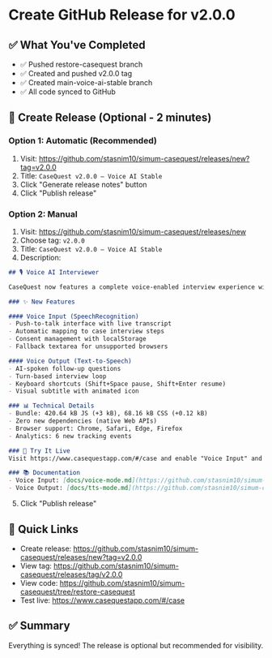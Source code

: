 # Create GitHub Release for v2.0.0

## ✅ What You've Completed
- ✅ Pushed restore-casequest branch
- ✅ Created and pushed v2.0.0 tag
- ✅ Created main-voice-ai-stable branch
- ✅ All code synced to GitHub

## 📝 Create Release (Optional - 2 minutes)

### Option 1: Automatic (Recommended)
1. Visit: https://github.com/stasnim10/simum-casequest/releases/new?tag=v2.0.0
2. Title: `CaseQuest v2.0.0 – Voice AI Stable`
3. Click "Generate release notes" button
4. Click "Publish release"

### Option 2: Manual
1. Visit: https://github.com/stasnim10/simum-casequest/releases/new
2. Choose tag: `v2.0.0`
3. Title: `CaseQuest v2.0.0 – Voice AI Stable`
4. Description:
```markdown
## 🎙️ Voice AI Interviewer

CaseQuest now features a complete voice-enabled interview experience with both input and output capabilities.

### ✨ New Features

#### Voice Input (SpeechRecognition)
- Push-to-talk interface with live transcript
- Automatic mapping to case interview steps
- Consent management with localStorage
- Fallback textarea for unsupported browsers

#### Voice Output (Text-to-Speech)
- AI-spoken follow-up questions
- Turn-based interview loop
- Keyboard shortcuts (Shift+Space pause, Shift+Enter resume)
- Visual subtitle with animated icon

### 📊 Technical Details
- Bundle: 420.64 kB JS (+3 kB), 68.16 kB CSS (+0.12 kB)
- Zero new dependencies (native Web APIs)
- Browser support: Chrome, Safari, Edge, Firefox
- Analytics: 6 new tracking events

### 🧪 Try It Live
Visit https://www.casequestapp.com/#/case and enable "Voice Input" and "Voice Output" toggles.

### 📚 Documentation
- Voice Input: [docs/voice-mode.md](https://github.com/stasnim10/simum-casequest/blob/restore-casequest/docs/voice-mode.md)
- Voice Output: [docs/tts-mode.md](https://github.com/stasnim10/simum-casequest/blob/restore-casequest/docs/tts-mode.md)
```
5. Click "Publish release"

## 🔗 Quick Links
- Create release: https://github.com/stasnim10/simum-casequest/releases/new?tag=v2.0.0
- View tag: https://github.com/stasnim10/simum-casequest/releases/tag/v2.0.0
- View code: https://github.com/stasnim10/simum-casequest/tree/restore-casequest
- Test live: https://www.casequestapp.com/#/case

## ✅ Summary
Everything is synced! The release is optional but recommended for visibility.
